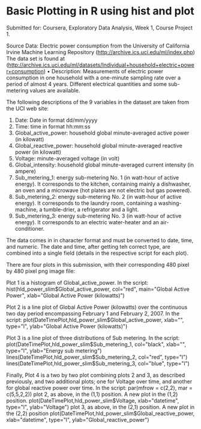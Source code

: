 # Basic Plotting in R using hist and plot
Submitted for: Coursera, Exploratory Data Analysis, Week 1, Course Project 1.

Source Data:
Electric power consumption from the University of California Irvine Machine Learning Repository  (http://archive.ics.uci.edu/ml/index.php)
The data set is found at (http://archive.ics.uci.edu/ml/datasets/Individual+household+electric+power+consumption)
•	Description: Measurements of electric power consumption in one household with a one-minute sampling rate over a period of almost 4 years. Different electrical quantities and some sub-metering values are available.

The following descriptions of the 9 variables in the dataset are taken from the UCI web site:
1.	Date: Date in format dd/mm/yyyy
2.	Time: time in format hh:mm:ss
3.	Global_active_power: household global minute-averaged active power (in kilowatt)
4.	Global_reactive_power: household global minute-averaged reactive power (in kilowatt)
5.	Voltage: minute-averaged voltage (in volt)
6.	Global_intensity: household global minute-averaged current intensity (in ampere)
7.	Sub_metering_1: energy sub-metering No. 1 (in watt-hour of active energy). It corresponds to the kitchen, containing mainly a dishwasher, an oven and a microwave (hot plates are not electric but gas powered).
8.	Sub_metering_2: energy sub-metering No. 2 (in watt-hour of active energy). It corresponds to the laundry room, containing a washing-machine, a tumble-drier, a refrigerator and a light.
9.	Sub_metering_3: energy sub-metering No. 3 (in watt-hour of active energy). It corresponds to an electric water-heater and an air-conditioner.

The data comes in in character format and must be converted to date, time, and numeric. The date and time, after getting teh correct type, are combined into a single field (details in the respective script for each plot).

There are four plots in this submission, with their corresponding 480 pixel by 480 pixel png image file:

Plot 1 is a histogram of Global_active_power. In the script:
hist(hld_power_slim$Global_active_power, col="red",
     main="Global Active Power", xlab="Global Active Power (kilowatts)")
     
Plot 2 is a line plot of Global Active Power (kilowatts) over the continuous two day period encompassing February 1 and February 2, 2007. In the script:
plot(DateTimePlot,hld_power_slim$Global_active_power, xlab="",
     type="l", ylab="Global Active Power (kilowatts)")
     
Plot 3 is a line plot of three distributions of Sub metering. In the script:
plot(DateTimePlot,hld_power_slim$Sub_metering_1, col="black", xlab="",
     type="l", ylab="Energy sub metering")
lines(DateTimePlot,hld_power_slim$Sub_metering_2, col="red", type="l")
lines(DateTimePlot,hld_power_slim$Sub_metering_3, col="blue", type="l")

Finally, Plot 4 is a two by two plot combining plots 2 and 3, as described previously, and two additional plots; one for Voltage over time, and another for global reactive power over time. In the script:
par(mfrow = c(2,2), mar = c(5,5,2,2))
plot 2, as above, in the (1,1) position.
A new plot in the (1,2) position.
plot(DateTimePlot,hld_power_slim$Voltage, xlab="datetime",
     type="l", ylab="Voltage")
plot 3, as above, in the (2,1) position.
A new plot in the (2,2) position
plot(DateTimePlot,hld_power_slim$Global_reactive_power, xlab="datetime",
     type="l", ylab="Global_reactive_power")


